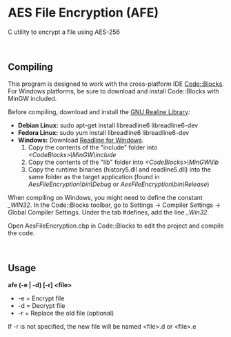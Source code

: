 # AES File Encryption (AFE)
C utility to encrypt a file using AES-256

<br>

## Compiling
This program is designed to work with the cross-platform IDE [Code::Blocks](http://www.codeblocks.org/). For Windows platforms, be sure to download and install Code::Blocks with MinGW included.

Before compiling, download and install the [GNU Realine Library](https://tiswww.case.edu/php/chet/readline/rltop.html):
* __Debian Linux:__ sudo apt-get install libreadline6 libreadline6-dev
* __Fedora Linux:__ sudo yum install libreadline6 libreadline6-dev
* __Windows:__ Download [Readline for Windows](http://gnuwin32.sourceforge.net/packages/readline.htm).
  1. Copy the contents of the "include" folder into _\<CodeBlocks\>\MinGW\include_
  2. Copy the contents of the "lib" folder into _\<CodeBlocks\>\MinGW\lib_
  3. Copy the runtime binaries (history5.dll and readline5.dll) into the same folder as the target application (found in _AesFileEncryption\bin\Debug_ or _AesFileEncryption\bin\Release_)

When compiling on Windows, you might need to define the constant *\_WIN32*. In the Code::Blocks toolbar, go to Settings -> Compiler Settings -> Global Compiler Settings. Under the tab #defines, add the line *\_Win32*.

Open AesFileEncryption.cbp in Code::Blocks to edit the project and compile the code.

<br>

## Usage
__afe (-e | -d) \[-r\] \<file\>__
* -e = Encrypt file
* -d = Decrypt file
* -r = Replace the old file (optional)

If -r is not specified, the new file will be named \<file\>.d or \<file\>.e
